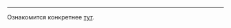 



---
Ознакомится конкретнее [тут](https://www.atlassian.com/ru/git/tutorials/using-branches/git-merge).
